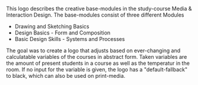 This logo describes the creative base-modules in the study-course Media & Interaction Design.
The base-modules consist of three different Modules
- Drawing and Sketching Basics
- Design Basics - Form and Composition
- Basic Design Skills - Systems and Processes

The goal was to create a logo that adjusts based on ever-changing and calculatable variables of the courses in abstract form. 
Taken variables are the amount of present students in a course as well as the temperatur in the room.
If no input for the variable is given, the logo has a "default-fallback" to black, which can also be used on print-media.